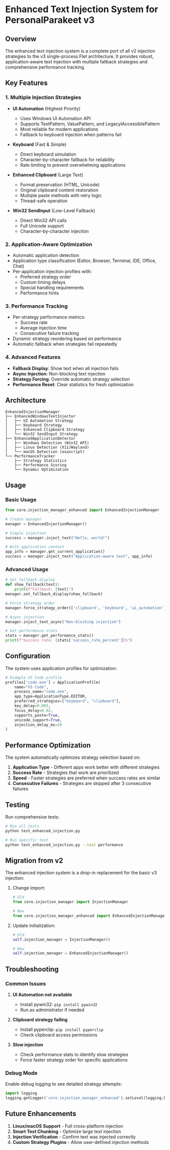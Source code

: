 # Enhanced Text Injection System for PersonalParakeet v3

## Overview

The enhanced text injection system is a complete port of all v2 injection strategies to the v3 single-process Flet architecture. It provides robust, application-aware text injection with multiple fallback strategies and comprehensive performance tracking.

## Key Features

### 1. Multiple Injection Strategies
- **UI Automation** (Highest Priority)
  - Uses Windows UI Automation API
  - Supports TextPattern, ValuePattern, and LegacyIAccessiblePattern
  - Most reliable for modern applications
  - Fallback to keyboard injection when patterns fail

- **Keyboard** (Fast & Simple)
  - Direct keyboard simulation
  - Character-by-character fallback for reliability
  - Rate limiting to prevent overwhelming applications

- **Enhanced Clipboard** (Large Text)
  - Format preservation (HTML, Unicode)
  - Original clipboard content restoration
  - Multiple paste methods with retry logic
  - Thread-safe operation

- **Win32 SendInput** (Low-Level Fallback)
  - Direct Win32 API calls
  - Full Unicode support
  - Character-by-character injection

### 2. Application-Aware Optimization
- Automatic application detection
- Application type classification (Editor, Browser, Terminal, IDE, Office, Chat)
- Per-application injection profiles with:
  - Preferred strategy order
  - Custom timing delays
  - Special handling requirements
  - Performance hints

### 3. Performance Tracking
- Per-strategy performance metrics:
  - Success rate
  - Average injection time
  - Consecutive failure tracking
- Dynamic strategy reordering based on performance
- Automatic fallback when strategies fail repeatedly

### 4. Advanced Features
- **Fallback Display**: Show text when all injection fails
- **Async Injection**: Non-blocking text injection
- **Strategy Forcing**: Override automatic strategy selection
- **Performance Reset**: Clear statistics for fresh optimization

## Architecture

```
EnhancedInjectionManager
├── EnhancedWindowsTextInjector
│   ├── UI Automation Strategy
│   ├── Keyboard Strategy
│   ├── Enhanced Clipboard Strategy
│   └── Win32 SendInput Strategy
├── EnhancedApplicationDetector
│   ├── Windows Detection (Win32 API)
│   ├── Linux Detection (X11/Wayland)
│   └── macOS Detection (osascript)
└── PerformanceTracker
    ├── Strategy Statistics
    ├── Performance Scoring
    └── Dynamic Optimization
```

## Usage

### Basic Usage
```python
from core.injection_manager_enhanced import EnhancedInjectionManager

# Create manager
manager = EnhancedInjectionManager()

# Simple injection
success = manager.inject_text("Hello, world!")

# With application context
app_info = manager.get_current_application()
success = manager.inject_text("Application-aware text", app_info)
```

### Advanced Usage
```python
# Set fallback display
def show_fallback(text):
    print(f"Fallback: {text}")
manager.set_fallback_display(show_fallback)

# Force strategy order
manager.force_strategy_order(['clipboard', 'keyboard', 'ui_automation'])

# Async injection
manager.inject_text_async("Non-blocking injection")

# Get performance stats
stats = manager.get_performance_stats()
print(f"Success rate: {stats['success_rate_percent']}%")
```

## Configuration

The system uses application profiles for optimization:

```python
# Example VS Code profile
profiles['code.exe'] = ApplicationProfile(
    name="VS Code",
    process_name="code.exe",
    app_type=ApplicationType.EDITOR,
    preferred_strategies=["keyboard", "clipboard"],
    key_delay=0.005,
    focus_delay=0.02,
    supports_paste=True,
    unicode_support=True,
    injection_delay_ms=20
)
```

## Performance Optimization

The system automatically optimizes strategy selection based on:
1. **Application Type** - Different apps work better with different strategies
2. **Success Rate** - Strategies that work are prioritized
3. **Speed** - Faster strategies are preferred when success rates are similar
4. **Consecutive Failures** - Strategies are skipped after 3 consecutive failures

## Testing

Run comprehensive tests:
```bash
# Run all tests
python test_enhanced_injection.py

# Run specific test
python test_enhanced_injection.py --test performance
```

## Migration from v2

The enhanced injection system is a drop-in replacement for the basic v3 injection:

1. Change import:
   ```python
   # Old
   from core.injection_manager import InjectionManager
   
   # New
   from core.injection_manager_enhanced import EnhancedInjectionManager
   ```

2. Update initialization:
   ```python
   # Old
   self.injection_manager = InjectionManager()
   
   # New
   self.injection_manager = EnhancedInjectionManager()
   ```

## Troubleshooting

### Common Issues

1. **UI Automation not available**
   - Install pywin32: `pip install pywin32`
   - Run as administrator if needed

2. **Clipboard strategy failing**
   - Install pyperclip: `pip install pyperclip`
   - Check clipboard access permissions

3. **Slow injection**
   - Check performance stats to identify slow strategies
   - Force faster strategy order for specific applications

### Debug Mode

Enable debug logging to see detailed strategy attempts:
```python
import logging
logging.getLogger('core.injection_manager_enhanced').setLevel(logging.DEBUG)
```

## Future Enhancements

1. **Linux/macOS Support** - Full cross-platform injection
2. **Smart Text Chunking** - Optimize large text injection
3. **Injection Verification** - Confirm text was injected correctly
4. **Custom Strategy Plugins** - Allow user-defined injection methods